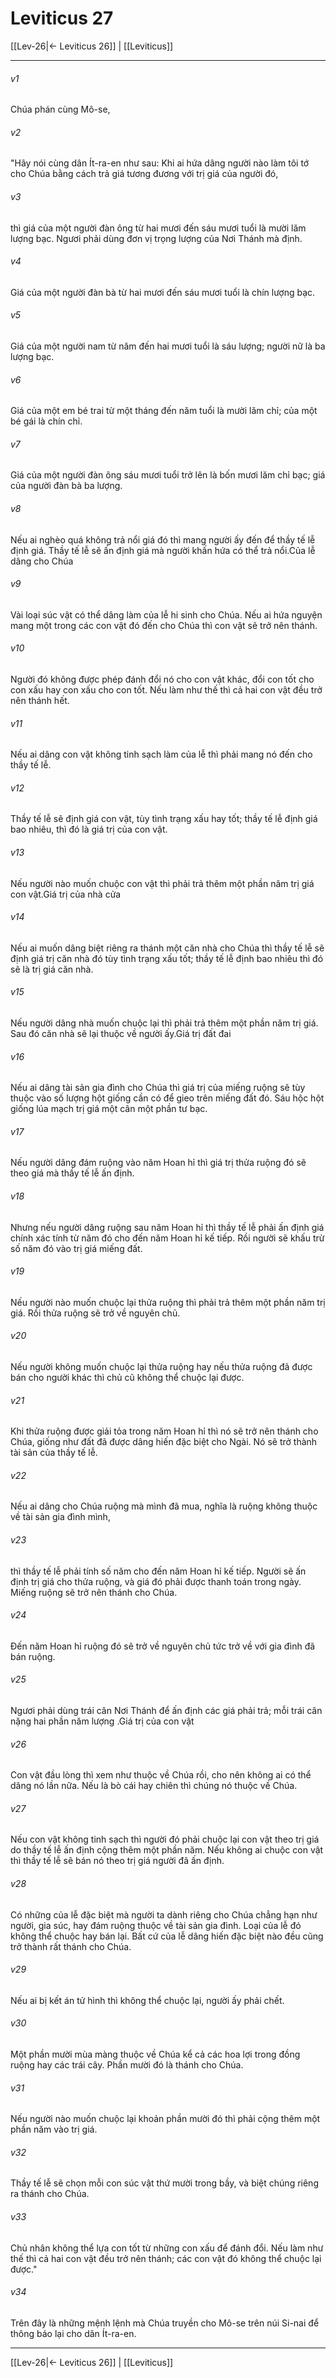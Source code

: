 # Leviticus 27

[[Lev-26|← Leviticus 26]] | [[Leviticus]]
***



###### v1 
Chúa phán cùng Mô-se, 

###### v2 
"Hãy nói cùng dân Ít-ra-en như sau: Khi ai hứa dâng người nào làm tôi tớ cho Chúa bằng cách trả giá tương đương với trị giá của người đó, 

###### v3 
thì giá của một người đàn ông từ hai mươi đến sáu mươi tuổi là mười lăm lượng bạc. Ngươi phải dùng đơn vị trọng lượng của Nơi Thánh mà định. 

###### v4 
Giá của một người đàn bà từ hai mươi đến sáu mươi tuổi là chín lượng bạc. 

###### v5 
Giá của một người nam từ năm đến hai mươi tuổi là sáu lượng; người nữ là ba lượng bạc. 

###### v6 
Giá của một em bé trai từ một tháng đến năm tuổi là mười lăm chỉ; của một bé gái là chín chỉ. 

###### v7 
Giá của một người đàn ông sáu mươi tuổi trở lên là bốn mươi lăm chỉ bạc; giá của người đàn bà ba lượng. 

###### v8 
Nếu ai nghèo quá không trả nổi giá đó thì mang người ấy đến để thầy tế lễ định giá. Thầy tế lễ sẽ ấn định giá mà người khấn hứa có thể trả nổi.Của lễ dâng cho Chúa 

###### v9 
Vài loại súc vật có thể dâng làm của lễ hi sinh cho Chúa. Nếu ai hứa nguyện mang một trong các con vật đó đến cho Chúa thì con vật sẽ trở nên thánh. 

###### v10 
Người đó không được phép đánh đổi nó cho con vật khác, đổi con tốt cho con xấu hay con xấu cho con tốt. Nếu làm như thế thì cả hai con vật đều trở nên thánh hết. 

###### v11 
Nếu ai dâng con vật không tinh sạch làm của lễ thì phải mang nó đến cho thầy tế lễ. 

###### v12 
Thầy tế lễ sẽ định giá con vật, tùy tình trạng xấu hay tốt; thầy tế lễ định giá bao nhiêu, thì đó là giá trị của con vật. 

###### v13 
Nếu người nào muốn chuộc con vật thì phải trả thêm một phần năm trị giá con vật.Giá trị của nhà cửa 

###### v14 
Nếu ai muốn dâng biệt riêng ra thánh một căn nhà cho Chúa thì thầy tế lễ sẽ định giá trị căn nhà đó tùy tình trạng xấu tốt; thầy tế lễ định bao nhiêu thì đó sẽ là trị giá căn nhà. 

###### v15 
Nếu người dâng nhà muốn chuộc lại thì phải trả thêm một phần năm trị giá. Sau đó căn nhà sẽ lại thuộc về người ấy.Giá trị đất đai 

###### v16 
Nếu ai dâng tài sản gia đình cho Chúa thì giá trị của miếng ruộng sẽ tùy thuộc vào số lượng hột giống cần có để gieo trên miếng đất đó. Sáu hộc hột giống lúa mạch trị giá một cân một phần tư bạc. 

###### v17 
Nếu người dâng đám ruộng vào năm Hoan hỉ thì giá trị thửa ruộng đó sẽ theo giá mà thầy tế lễ ấn định. 

###### v18 
Nhưng nếu người dâng ruộng sau năm Hoan hỉ thì thầy tế lễ phải ấn định giá chính xác tính từ năm đó cho đến năm Hoan hỉ kế tiếp. Rồi người sẽ khấu trừ số năm đó vào trị giá miếng đất. 

###### v19 
Nếu người nào muốn chuộc lại thửa ruộng thì phải trả thêm một phần năm trị giá. Rồi thửa ruộng sẽ trở về nguyên chủ. 

###### v20 
Nếu người không muốn chuộc lại thửa ruộng hay nếu thửa ruộng đã được bán cho người khác thì chủ cũ không thể chuộc lại được. 

###### v21 
Khi thửa ruộng được giải tỏa trong năm Hoan hỉ thì nó sẽ trở nên thánh cho Chúa, giống như đất đã được dâng hiến đặc biệt cho Ngài. Nó sẽ trở thành tài sản của thầy tế lễ. 

###### v22 
Nếu ai dâng cho Chúa ruộng mà mình đã mua, nghĩa là ruộng không thuộc về tài sản gia đình mình, 

###### v23 
thì thầy tế lễ phải tính số năm cho đến năm Hoan hỉ kế tiếp. Người sẽ ấn định trị giá cho thửa ruộng, và giá đó phải được thanh toán trong ngày. Miếng ruộng sẽ trở nên thánh cho Chúa. 

###### v24 
Đến năm Hoan hỉ ruộng đó sẽ trở về nguyên chủ tức trở về với gia đình đã bán ruộng. 

###### v25 
Ngươi phải dùng trái cân Nơi Thánh để ấn định các giá phải trả; mỗi trái cân nặng hai phần năm lượng .Giá trị của con vật 

###### v26 
Con vật đầu lòng thì xem như thuộc về Chúa rồi, cho nên không ai có thể dâng nó lần nữa. Nếu là bò cái hay chiên thì chúng nó thuộc về Chúa. 

###### v27 
Nếu con vật không tinh sạch thì người đó phải chuộc lại con vật theo trị giá do thầy tế lễ ấn định cộng thêm một phần năm. Nếu không ai chuộc con vật thì thầy tế lễ sẽ bán nó theo trị giá người đã ấn định. 

###### v28 
Có những của lễ đặc biệt mà người ta dành riêng cho Chúa chẳng hạn như người, gia súc, hay đám ruộng thuộc về tài sản gia đình. Loại của lễ đó không thể chuộc hay bán lại. Bất cứ của lễ dâng hiến đặc biệt nào đều cũng trở thành rất thánh cho Chúa. 

###### v29 
Nếu ai bị kết án tử hình thì không thể chuộc lại, người ấy phải chết. 

###### v30 
Một phần mười mùa màng thuộc về Chúa kể cả các hoa lợi trong đồng ruộng hay các trái cây. Phần mười đó là thánh cho Chúa. 

###### v31 
Nếu người nào muốn chuộc lại khoản phần mười đó thì phải cộng thêm một phần năm vào trị giá. 

###### v32 
Thầy tế lễ sẽ chọn mỗi con súc vật thứ mười trong bầy, và biệt chúng riêng ra thánh cho Chúa. 

###### v33 
Chủ nhân không thể lựa con tốt từ những con xấu để đánh đổi. Nếu làm như thế thì cả hai con vật đều trở nên thánh; các con vật đó không thể chuộc lại được." 

###### v34 
Trên đây là những mệnh lệnh mà Chúa truyền cho Mô-se trên núi Si-nai để thông báo lại cho dân Ít-ra-en.

***
[[Lev-26|← Leviticus 26]] | [[Leviticus]]
